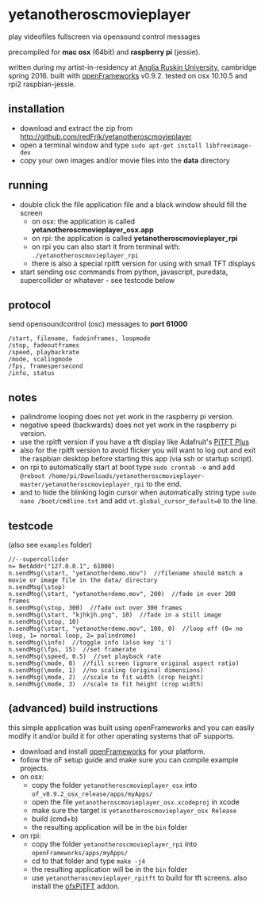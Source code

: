 # yetanotheroscmovieplayer
play videofiles fullscreen via opensound control messages

precompiled for **mac osx** (64bit) and **raspberry pi** (jessie).

written during my artist-in-residency at [Anglia Ruskin University](http://www.anglia.ac.uk/arts-law-and-social-sciences/department-of-music-and-performing-arts), cambridge spring 2016. built with [openFrameworks](http://openframeworks.cc) v0.9.2. tested on osx 10.10.5 and rpi2 raspbian-jessie.

installation
--

* download and extract the zip from http://github.com/redFrik/yetanotheroscmovieplayer
* open a terminal window and type `sudo apt-get install libfreeimage-dev`
* copy your own images and/or movie files into the **data** directory

running
--

* double click the file application file and a black window should fill the screen
  * on osx: the application is called **yetanotheroscmovieplayer_osx.app**
  * on rpi: the application is called **yetanotheroscmovieplayer_rpi**
  * on rpi you can also start it from terminal with: `./yetanotheroscmovieplayer_rpi`
  * there is also a special rpitft version for using with small TFT displays
* start sending osc commands from python, javascript, puredata, supercollider or whatever - see testcode below

protocol
--

send opensoundcontrol (osc) messages to **port 61000**

```
/start, filename, fadeinframes, loopmode
/stop, fadeoutframes
/speed, playbackrate
/mode, scalingmode
/fps, framespersecond
/info, status
```

notes
--

* palindrome looping does not yet work in the raspberry pi version.
* negative speed (backwards) does not yet work in the raspberry pi version.
* use the rpitft version if you have a tft display like Adafruit's [PiTFT Plus](https://www.adafruit.com/products/2441)
* also for the rpitft version to avoid flicker you will want to log out and exit the raspbian desktop before starting this app (via ssh or startup script).
* on rpi to automatically start at boot type `sudo crontab -e` and add `@reboot /home/pi/Downloads/yetanotheroscmovieplayer-master/yetanotheroscmovieplayer_rpi` to the end.
* and to hide the blinking login cursor when automatically string type `sudo nano /boot/cmdline.txt` and add `vt.global_cursor_default=0` to the line.

testcode
--

(also see `examples` folder)

```
//--supercollider
n= NetAddr("127.0.0.1", 61000)
n.sendMsg(\start, "yetanotherdemo.mov")  //filename should match a movie or image file in the data/ directory
n.sendMsg(\stop)
n.sendMsg(\start, "yetanotherdemo.mov", 200)  //fade in over 200 frames
n.sendMsg(\stop, 300)  //fade out over 300 frames
n.sendMsg(\start, "kjhkjh.png", 10)  //fade in a still image
n.sendMsg(\stop, 10)
n.sendMsg(\start, "yetanotherdemo.mov", 100, 0)  //loop off (0= no loop, 1= normal loop, 2= palindrome)
n.sendMsg(\info)  //toggle info (also key 'i')
n.sendMsg(\fps, 15)  //set framerate
n.sendMsg(\speed, 0.5)  //set playback rate
n.sendMsg(\mode, 0)  //fill screen (ignore original aspect ratio)
n.sendMsg(\mode, 1)  //no scaling (original dimensions)
n.sendMsg(\mode, 2)  //scale to fit width (crop height)
n.sendMsg(\mode, 3)  //scale to fit height (crop width)
```

(advanced) build instructions
--
this simple application was built using openFrameworks and you can easily modify it and/or build it for other operating systems that oF supports.

* download and install [openFrameworks](http://openframeworks.cc/download/) for your platform.
* follow the oF setup guide and make sure you can compile example projects.
* on osx:
  * copy the folder `yetanotheroscmovieplayer_osx` into `of_v0.9.2_osx_release/apps/myApps/`
  * open the file `yetanotheroscmovieplayer_osx.xcodeproj` in xcode
  * make sure the target is `yetanotheroscmovieplayer_osx Release`
  * build (cmd+b)
  * the resulting application will be in the `bin` folder
* on rpi:
  * copy the folder `yetanotheroscmovieplayer_rpi` into `openFrameworks/apps/myApps/`
  * cd to that folder and type `make -j4`
  * the resulting application will be in the `bin` folder
  * use `yetanotheroscmovieplayer_rpitft` to build for tft screens. also install the [ofxPiTFT](http://github.com/patriciogonzalezvivo/ofxPiTFT) addon.
